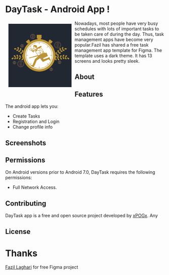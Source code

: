 # DayTask - Android App !

<img src="/readme/logo.png" align="left"
width="200" hspace="10" vspace="10">
<p>
Nowadays, most people have very busy schedules with lots of important tasks to be taken care of 
during the day. Thus, task management apps have become very popular.Fazil has shared a free task 
management app template for Figma. The template uses a dark theme. It has 13 screens and looks 
pretty sleek.
</p>

## About

## Features

The android app lets you:
- Create Tasks
- Registration and Login
- Change profile info


## Screenshots

## Permissions

On Android versions prior to Android 7.0, DayTask requires the following permissions:
- Full Network Access.


## Contributing

DayTask app is a free and open source project developed by [xPOGx](https://github.com/xPOGx). Any 

## License

# Thanks

[Fazil Laghari](https://www.figma.com/@fazilstudio) for free Figma project
